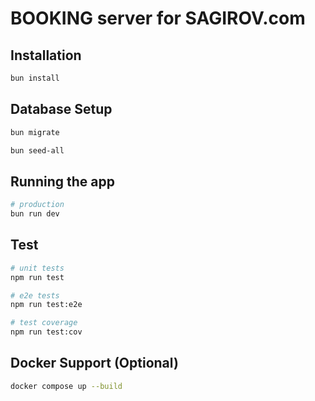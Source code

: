 # BOOKING server for SAGIROV.com  

## Installation

```bash
bun install
```

## Database Setup
```bash
bun migrate
```

```bash
bun seed-all
```

## Running the app

```bash
# production
bun run dev
```

## Test

```bash
# unit tests
npm run test

# e2e tests
npm run test:e2e

# test coverage
npm run test:cov
```


## Docker Support (Optional)
```bash
docker compose up --build
```
